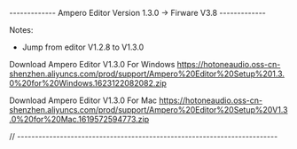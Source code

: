 ------------- Ampero Editor Version 1.3.0 -> Firware V3.8 -------------

Notes:

- Jump from editor V1.2.8 to V1.3.0

Download Ampero Editor V1.3.0 For Windows
https://hotoneaudio.oss-cn-shenzhen.aliyuncs.com/prod/support/Ampero%20Editor%20Setup%201.3.0%20for%20Windows.1623122082082.zip

Download Ampero Editor V1.3.0 For Mac
https://hotoneaudio.oss-cn-shenzhen.aliyuncs.com/prod/support/Ampero%20Editor%20Setup%20V1.3.0%20for%20Mac.1619572594773.zip

// -------------------------------------------------------------------------

